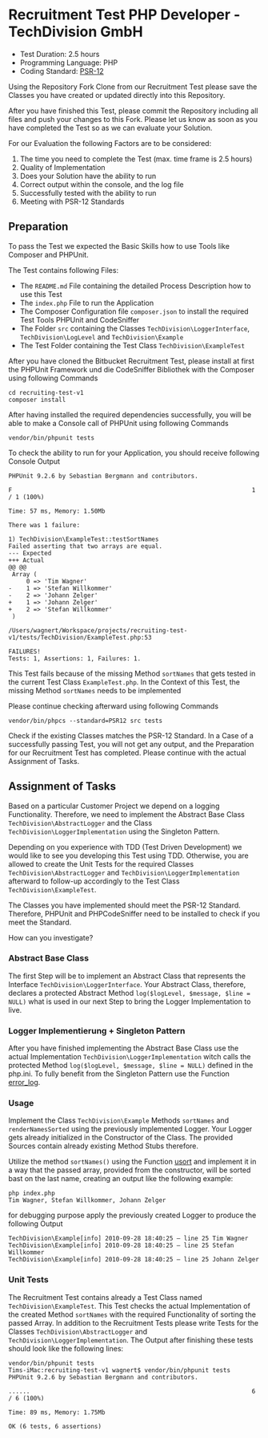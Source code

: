 # Recruitment Test PHP Developer - TechDivision GmbH

* Test Duration: 2.5 hours
* Programming Language: PHP
* Coding Standard: [PSR-12](http://www.php-fig.org/psr/psr-12/)

Using the Repository Fork Clone from our Recruitment Test please save the Classes you have created or updated directly into this Repository.

After you have finished this Test, please commit the Repository including all files and push your changes to this Fork.
Please let us know as soon as you have completed the Test so as we can evaluate your Solution.

For our Evaluation the following Factors are to be considered:

1. The time you need to complete the Test (max. time frame is 2.5 hours)
2. Quality of Implementation
3. Does your Solution have the ability to run
4. Correct output within the console, and the log file
5. Successfully tested with the ability to run
6. Meeting with PSR-12 Standards

## Preparation

To pass the  Test we expected the Basic Skills how to use Tools like Composer and PHPUnit.

The Test contains following Files:

* The `README.md`  File containing the detailed Process Description how to use this Test
* The `index.php` File to run the Application
* The Composer Configuration file `composer.json` to install the required Test Tools PHPUnit and CodeSniffer
* The Folder `src` containing the Classes `TechDivision\LoggerInterface`, `TechDivision\LogLevel` and `TechDivision\Example`
* The Test Folder containing the Test Class `TechDivision\ExampleTest`

After you have cloned the Bitbucket Recruitment Test, please install at first the PHPUnit Framework und die CodeSniffer Bibliothek with the Composer using following Commands

```shell
cd recruiting-test-v1
composer install
```

After having installed the required dependencies  successfully, you will be able to make a Console call of PHPUnit using following Commands

```shell
vendor/bin/phpunit tests
```

To check the ability to run for your Application,  you should receive following Console Output

```shell
PHPUnit 9.2.6 by Sebastian Bergmann and contributors.

F                                                                   1 / 1 (100%)

Time: 57 ms, Memory: 1.50Mb

There was 1 failure:

1) TechDivision\ExampleTest::testSortNames
Failed asserting that two arrays are equal.
--- Expected
+++ Actual
@@ @@
 Array (
     0 => 'Tim Wagner'
-    1 => 'Stefan Willkommer'
-    2 => 'Johann Zelger'
+    1 => 'Johann Zelger'
+    2 => 'Stefan Willkommer'
 )

/Users/wagnert/Workspace/projects/recruiting-test-v1/tests/TechDivision/ExampleTest.php:53

FAILURES!
Tests: 1, Assertions: 1, Failures: 1.
```

This Test fails because of the missing Method `sortNames` that gets tested in the current Test Class `ExampleTest.php`. In the Context of this Test, the missing Method `sortNames` needs to be implemented

Please continue checking afterward using following Commands

```shell
vendor/bin/phpcs --standard=PSR12 src tests
```

Check if the existing Classes matches the PSR-12 Standard.
In a Case of a successfully passing Test, you will not get any output, and the Preparation for our Recruitment Test has completed. Please continue with the actual Assignment of Tasks.

## Assignment of Tasks

Based on a particular Customer Project we depend on a logging Functionality.
Therefore, we need to implement the Abstract Base Class `TechDivision\AbstractLogger` and the Class `TechDivision\LoggerImplementation` using the Singleton Pattern.

Depending on you experience with TDD (Test Driven Development) we would like to see you developing this Test using TDD.
Otherwise, you are allowed to create the Unit Tests for the required Classes `TechDivision\AbstractLogger` and `TechDivision\LoggerImplementation` afterward to follow-up accordingly to the Test Class `TechDivision\ExampleTest`.

The Classes you have implemented should meet the PSR-12 Standard.
Therefore, PHPUnit and PHPCodeSniffer need to be installed to check if you meet the Standard.

How can you investigate?

### Abstract Base Class

The first Step will be to implement an Abstract Class that represents the Interface `TechDivision\LoggerInterface`.
Your Abstract Class, therefore, declares a protected Abstract Method `log($logLevel, $message, $line = NULL)` what is used in our next Step to bring the Logger Implementation to live.

### Logger Implementierung + Singleton Pattern

After you have finished implementing the Abstract Base Class use the actual Implementation  `TechDivision\LoggerImplementation`
witch calls the protected Method `log($logLevel, $message, $line = NULL)` defined in the php.ini.
To fully benefit from the Singleton Pattern use the Function [error_log](http://de.php.net/manual/de/function.error-log.php).

### Usage

Implement the Class `TechDivision\Example` Methods `sortNames` and `renderNamesSorted` using the previously implemented Logger.
Your Logger gets already initialized in the Constructor of the Class. The provided Sources contain already existing Method Stubs therefore.

Utilize the method `sortNames()` using the Function [usort](http://de.php.net/manual/de/function.usort.php) and implement it in a way that the passed array, provided from the constructor, will be sorted bast on the last name, creating an output like the following example:

```shell
php index.php
Tim Wagner, Stefan Willkommer, Johann Zelger
```

for debugging purpose apply the previously created Logger to produce the following Output

```shell
TechDivision\Example[info] 2010-09-28 18:40:25 – line 25 Tim Wagner
TechDivision\Example[info] 2010-09-28 18:40:25 – line 25 Stefan Willkommer
TechDivision\Example[info] 2010-09-28 18:40:25 – line 25 Johann Zelger
```

### Unit Tests

The Recruitment Test contains already a Test Class named `TechDivision\ExampleTest`.
This Test checks the actual Implementation of the created Method `sortNames` with the required Functionality of sorting the passed Array.
In addition to the Recruitment Tests please write Tests for the Classes `TechDivision\AbstractLogger` and `TechDivision\LoggerImplementation`.
The Output after finishing these tests should look like the following lines:

```shell
vendor/bin/phpunit tests
Tims-iMac:recruiting-test-v1 wagnert$ vendor/bin/phpunit tests
PHPUnit 9.2.6 by Sebastian Bergmann and contributors.

......                                                              6 / 6 (100%)

Time: 89 ms, Memory: 1.75Mb

OK (6 tests, 6 assertions)
```
